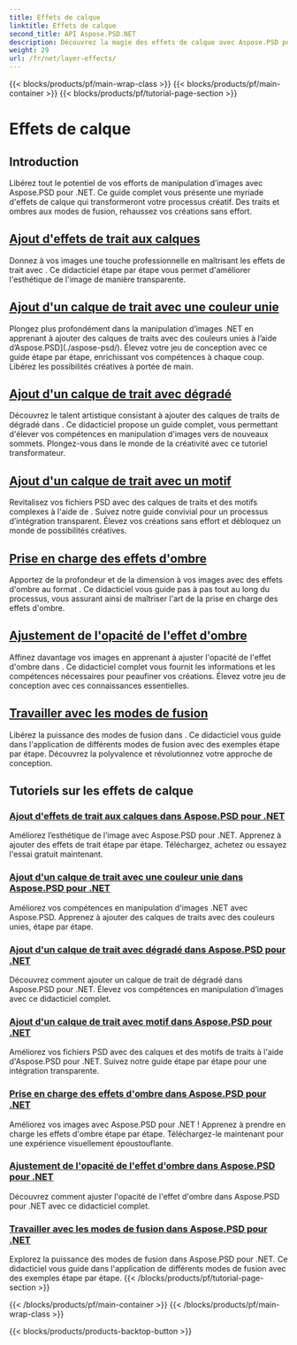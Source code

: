 ```yaml
---
title: Effets de calque
linktitle: Effets de calque
second_title: API Aspose.PSD.NET
description: Découvrez la magie des effets de calque avec Aspose.PSD pour .NET ! Améliorez vos compétences en manipulation d'images en apprenant à ajouter des modes de trait, d'ombre et de fusion.
weight: 29
url: /fr/net/layer-effects/
---
```


{{< blocks/products/pf/main-wrap-class >}}
{{< blocks/products/pf/main-container >}}
{{< blocks/products/pf/tutorial-page-section >}}

# Effets de calque

## Introduction

Libérez tout le potentiel de vos efforts de manipulation d’images avec Aspose.PSD pour .NET. Ce guide complet vous présente une myriade d'effets de calque qui transformeront votre processus créatif. Des traits et ombres aux modes de fusion, rehaussez vos créations sans effort.

## [Ajout d'effets de trait aux calques](./adding-stroke-effects/)

Donnez à vos images une touche professionnelle en maîtrisant les effets de trait avec . Ce didacticiel étape par étape vous permet d'améliorer l'esthétique de l'image de manière transparente. 

## [Ajout d'un calque de trait avec une couleur unie](./adding-stroke-layer-solid-color/)

Plongez plus profondément dans la manipulation d’images .NET en apprenant à ajouter des calques de traits avec des couleurs unies à l’aide d’Aspose.PSD](./aspose-psd/). Élevez votre jeu de conception avec ce guide étape par étape, enrichissant vos compétences à chaque coup. Libérez les possibilités créatives à portée de main.

## [Ajout d'un calque de trait avec dégradé](./adding-stroke-layer-gradient/)

Découvrez le talent artistique consistant à ajouter des calques de traits de dégradé dans . Ce didacticiel propose un guide complet, vous permettant d'élever vos compétences en manipulation d'images vers de nouveaux sommets. Plongez-vous dans le monde de la créativité avec ce tutoriel transformateur.

## [Ajout d'un calque de trait avec un motif](./adding-stroke-layer-pattern/)

Revitalisez vos fichiers PSD avec des calques de traits et des motifs complexes à l'aide de . Suivez notre guide convivial pour un processus d’intégration transparent. Élevez vos créations sans effort et débloquez un monde de possibilités créatives.

## [Prise en charge des effets d'ombre](./supporting-shadow-effects/)

Apportez de la profondeur et de la dimension à vos images avec des effets d'ombre au format . Ce didacticiel vous guide pas à pas tout au long du processus, vous assurant ainsi de maîtriser l'art de la prise en charge des effets d'ombre. 

## [Ajustement de l'opacité de l'effet d'ombre](./adjusting-shadow-effect-opacity/)

Affinez davantage vos images en apprenant à ajuster l'opacité de l'effet d'ombre dans . Ce didacticiel complet vous fournit les informations et les compétences nécessaires pour peaufiner vos créations. Élevez votre jeu de conception avec ces connaissances essentielles.

## [Travailler avec les modes de fusion](./working-with-blend-modes/)

Libérez la puissance des modes de fusion dans . Ce didacticiel vous guide dans l'application de différents modes de fusion avec des exemples étape par étape. Découvrez la polyvalence et révolutionnez votre approche de conception.

## Tutoriels sur les effets de calque
### [Ajout d'effets de trait aux calques dans Aspose.PSD pour .NET](./adding-stroke-effects/)
Améliorez l’esthétique de l’image avec Aspose.PSD pour .NET. Apprenez à ajouter des effets de trait étape par étape. Téléchargez, achetez ou essayez l'essai gratuit maintenant.
### [Ajout d'un calque de trait avec une couleur unie dans Aspose.PSD pour .NET](./adding-stroke-layer-solid-color/)
Améliorez vos compétences en manipulation d'images .NET avec Aspose.PSD. Apprenez à ajouter des calques de traits avec des couleurs unies, étape par étape.
### [Ajout d'un calque de trait avec dégradé dans Aspose.PSD pour .NET](./adding-stroke-layer-gradient/)
Découvrez comment ajouter un calque de trait de dégradé dans Aspose.PSD pour .NET. Élevez vos compétences en manipulation d’images avec ce didacticiel complet.
### [Ajout d'un calque de trait avec motif dans Aspose.PSD pour .NET](./adding-stroke-layer-pattern/)
Améliorez vos fichiers PSD avec des calques et des motifs de traits à l'aide d'Aspose.PSD pour .NET. Suivez notre guide étape par étape pour une intégration transparente.
### [Prise en charge des effets d'ombre dans Aspose.PSD pour .NET](./supporting-shadow-effects/)
Améliorez vos images avec Aspose.PSD pour .NET ! Apprenez à prendre en charge les effets d'ombre étape par étape. Téléchargez-le maintenant pour une expérience visuellement époustouflante.
### [Ajustement de l'opacité de l'effet d'ombre dans Aspose.PSD pour .NET](./adjusting-shadow-effect-opacity/)
Découvrez comment ajuster l'opacité de l'effet d'ombre dans Aspose.PSD pour .NET avec ce didacticiel complet.
### [Travailler avec les modes de fusion dans Aspose.PSD pour .NET](./working-with-blend-modes/)
Explorez la puissance des modes de fusion dans Aspose.PSD pour .NET. Ce didacticiel vous guide dans l'application de différents modes de fusion avec des exemples étape par étape.
{{< /blocks/products/pf/tutorial-page-section >}}

{{< /blocks/products/pf/main-container >}}
{{< /blocks/products/pf/main-wrap-class >}}

{{< blocks/products/products-backtop-button >}}
